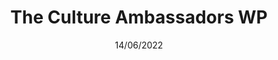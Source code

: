 ---
title: The Culture Ambassadors WP
date: 14/06/2022
categories: 
  - WordPress Themes
tags:
  - HTML
  - CSS
  - JavaScript
  - PHP
images: /assets/screencapture-thecultureambassadors-2022-06-14-11_10_34.jpg
madefor: https://thecultureambassadors.com/
---